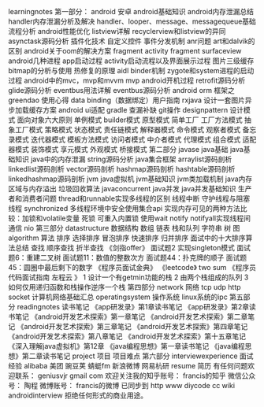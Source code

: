 learningnotes 第一部分： android 安卓 android基础知识 android内存泄漏总结 handler内存泄漏分析及解决 handler、looper、message、messagequeue基础流程分析 android性能优化 listview详解 recyclerview和listview的异同 asynctask源码分析 插件化技术 自定义控件 事件分发机制 anr问题 art和dalvik的区别 android关于oom的解决方案 fragment activity fragment surfaceview android几种进程 app启动过程 activity启动流程以及界面展示过程 图片三级缓存 bitmap的分析与使用 热修复的原理 aidl binder机制 zygote和system进程的启动过程 android中的mvc，mvp和mvvm mvp android开机过程 retrofit源码分析 glide源码分析 eventbus用法详解 eventbus源码分析 android orm 框架之 greendao 使用心得 data binding（数据绑定）用户指南 rxjava 设计一套图片异步加载缓存方案 android ui适配 gradle 查漏补缺 git操作 designpattern 设计模式 面向对象六大原则 单例模式 builder模式 原型模式 简单工厂 工厂方法模式 抽象工厂模式 策略模式 状态模式 责任链模式 解释器模式 命令模式 观察者模式 备忘录模式 迭代器模式 模板方法模式 访问者模式 中介者模式 代理模式 组合模式 适配器模式 装饰模式 享元模式 外观模式 桥接模式 第二部分 javase java基础 java基础知识 java中的内存泄漏 string源码分析 java集合框架 arraylist源码剖析 linkedlist源码剖析 vector源码剖析 hashmap源码剖析 hashtable源码剖析 linkedhashmap源码剖析 jvm java虚拟机 jvm基础知识 jvm类加载机制 java内存区域与内存溢出 垃圾回收算法 javaconcurrent java并发 java并发基础知识 生产者和消费者问题 thread和runnable实现多线程的区别 线程中断 守护线程与阻塞线程 synchronized 多线程环境中安全使用集合api 实现内存可见的两种方法比较：加锁和volatile变量 死锁 可重入内置锁 使用wait notify notifyall实现线程间通信 nio 第三部分 datastructure 数据结构 数组 链表 栈和队列 字符串 树 图 algorithm 算法 排序 选择排序 冒泡排序 快速排序 归并排序 面试中的十大排序算法总结 查找 顺序查找 折半查找 《剑指offer》 面试题2 实现singleton模式 面试题6：重建二叉树 面试题11：数值的整数次方 面试题44：扑克牌的顺子 面试题45：圆圈中最后剩下的数字 《程序员面试金典》 《leetcode》 two sum 《程序员代码面试指南 左程云 》 1 设计一个有getmin功能的栈 2 由两个栈组成的队列 3 如何仅用递归函数和栈操作逆序一个栈 第四部分 network 网络 tcp udp http socket 计算机网络基础汇总 operatingsystem 操作系统 linux系统的ipc 第五部分 readingnotes 读书笔记 《app研发录》第1章读书笔记 《app研发录》第2章读书笔记 《android开发艺术探索》第一章笔记 《android开发艺术探索》第二章笔记 《android开发艺术探索》第三章笔记 《android开发艺术探索》第四章笔记 《android开发艺术探索》第八章笔记 《android开发艺术探索》第十五章笔记 《深入理解java虚拟机》第12章 《java编程思想》第一章读书笔记 《java编程思想》第二章读书笔记 project 项目 项目难点 第六部分 interviewexperience 面试经验 alibaba 美团 豌豆荚 蜻蜓fm 新浪微博 网易杭研 resume 简历 有任何问题欢迎联系： geniusvjr gmail com 欢迎关注我的知乎账号： francis的知乎 微信公众号： 陶程 微博账号： francis的微博 已同步到 http www diycode cc wiki androidinterview 拒绝任何形式的商业用途。
